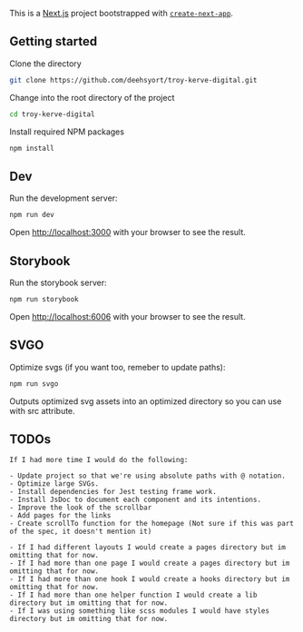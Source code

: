 This is a [Next.js](https://nextjs.org/) project bootstrapped with [`create-next-app`](https://github.com/vercel/next.js/tree/canary/packages/create-next-app).

## Getting started

Clone the directory

```bash
git clone https://github.com/deehsyort/troy-kerve-digital.git
```

Change into the root directory of the project

```bash
cd troy-kerve-digital
```

Install required NPM packages

```bash
npm install
```

## Dev
Run the development server:
```bash
npm run dev
```
Open [http://localhost:3000](http://localhost:3000) with your browser to see the result.

## Storybook
Run the storybook server:

```bash
npm run storybook
```
Open [http://localhost:6006](http://localhost:6006) with your browser to see the result.

## SVGO
Optimize svgs (if you want too, remeber to update paths):

```bash
npm run svgo
```
Outputs optimized svg assets into an optimized directory so you can use with src attribute.

## TODOs
    If I had more time I would do the following:

    - Update project so that we're using absolute paths with @ notation.
    - Optimize large SVGs.
    - Install dependencies for Jest testing frame work.
    - Install JsDoc to document each component and its intentions.
    - Improve the look of the scrollbar
    - Add pages for the links
    - Create scrollTo function for the homepage (Not sure if this was part of the spec, it doesn't mention it)

    - If I had different layouts I would create a pages directory but im omitting that for now.
    - If I had more than one page I would create a pages directory but im omitting that for now.
    - If I had more than one hook I would create a hooks directory but im omitting that for now.
    - If I had more than one helper function I would create a lib directory but im omitting that for now.
    - If I was using something like scss modules I would have styles directory but im omitting that for now.